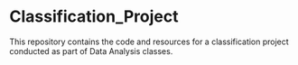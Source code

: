 # Classification_Project
This repository contains the code and resources for a classification project conducted as part of Data Analysis classes.
